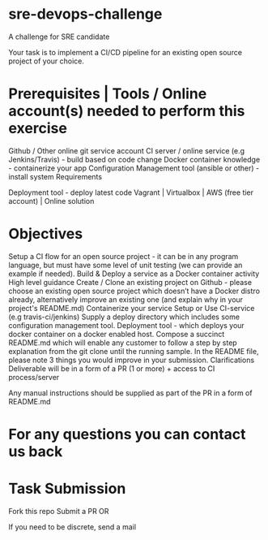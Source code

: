 # sre-devops-challenge
A challenge for SRE candidate

Your task is to implement a CI/CD pipeline for an existing open source project of your choice.

# Prerequisites | Tools / Online account(s) needed to perform this exercise

Github / Other online git service account
CI server / online service (e.g Jenkins/Travis) - build based on code change
Docker container knowledge - containerize your app
Configuration Management tool (ansible or other) - install system
Requirements

Deployment tool - deploy latest code
Vagrant | Virtualbox | AWS (free tier account) | Online solution
# Objectives
Setup a CI flow for an open source project - it can be in any program language, but must have some level of unit testing (we can provide an example if needed).
Build & Deploy a service as a Docker container activity
High level guidance
Create / Clone an existing project on Github - please choose an existing open source project which doesn’t have a Docker distro already, alternatively improve an existing one (and explain why in your project's README.md)
Containerize your service
Setup or Use CI-service (e.g travis-ci/jenkins)
Supply a deploy directory which includes some configuration management tool.
Deployment tool - which deploys your docker container on a docker enabled host.
Compose a succinct README.md which will enable any customer to follow a step by step explanation from the git clone until the running sample.
In the README file, please note 3 things you would improve in your submission.
Clarifications
Deliverable will be in a form of a PR (1 or more) + access to CI process/server

Any manual instructions should be supplied as part of the PR in a form of README.md

# For any questions you can contact us back

# Task Submission
Fork this repo
Submit a PR
OR

If you need to be discrete, send a mail
